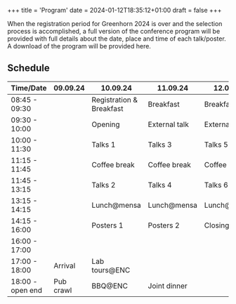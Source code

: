 +++
title = 'Program'
date = 2024-01-12T18:35:12+01:00
draft = false
+++

When the registration period for Greenhorn 2024 is over and the selection process is accomplished, a full version of the conference
program will be provided with full details about the date, place and time of each talk/poster. A download of the program will be provided
here.

## Schedule


| Time/Date        | 09.09.24  | 10.09.24                 | 11.09.24      | 12.09.24      |
|------------------|-----------|--------------------------|---------------|---------------|
| 08:45 - 09:30    |           | Registration & Breakfast | Breakfast     | Breakfast     |
| 09:30 - 10:00    |           | Opening                  | External talk | External talk |
| 10:00 - 11:30    |           | Talks 1                  | Talks 3       | Talks 5       |
| 11:15 - 11:45    |           | Coffee break             | Coffee break  | Coffee break  |
| 11:45 - 13:15    |           | Talks 2                  | Talks 4       | Talks 6       |
| 13:15 - 14:15    |           | Lunch@mensa              | Lunch@mensa   | Lunch@mensa   |
| 14:15 - 16:00    |           | Posters 1                | Posters 2     | Closing       |
| 16:00 - 17:00    |           |                          |               |               |
| 17:00 - 18:00    | Arrival   | Lab tours@ENC            |               |               |
| 18:00 - open end | Pub crawl | BBQ@ENC                  | Joint dinner  |               |
